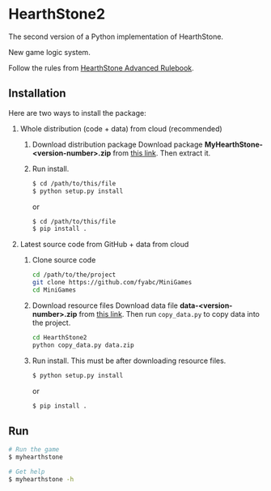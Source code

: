 # HearthStone2

The second version of a Python implementation of HearthStone.

New game logic system.

Follow the rules from [HearthStone Advanced Rulebook](http://hearthstone.gamepedia.com/Advanced_rulebook).

## Installation

Here are two ways to install the package:

1. Whole distribution (code + data) from cloud (recommended)
    1. Download distribution package
        Download package **MyHearthStone-\<version-number>.zip** from [this link](https://1drv.ms/f/s!AogxxlCJ3vjlkQpMIfXKhNs0O1nH).
        Then extract it.

    2. Run install.
        ```bash
        $ cd /path/to/this/file
        $ python setup.py install
        ```
        or
        ```bash
        $ cd /path/to/this/file
        $ pip install .
        ```

2. Latest source code from GitHub + data from cloud
    1. Clone source code
        ```bash
        cd /path/to/the/project
        git clone https://github.com/fyabc/MiniGames
        cd MiniGames
        ```

    2. Download resource files
        Download data file **data-\<version-number>.zip** from [this link](https://1drv.ms/f/s!AogxxlCJ3vjlkQpMIfXKhNs0O1nH).
        Then run `copy_data.py` to copy data into the project.

        ```bash
        cd HearthStone2
        python copy_data.py data.zip
        ```

    3. Run install. This must be after downloading resource files.
        ```bash
        $ python setup.py install
        ```
        or
        ```bash
        $ pip install .
        ```

## Run

```bash
# Run the game
$ myhearthstone

# Get help
$ myhearthstone -h
```
